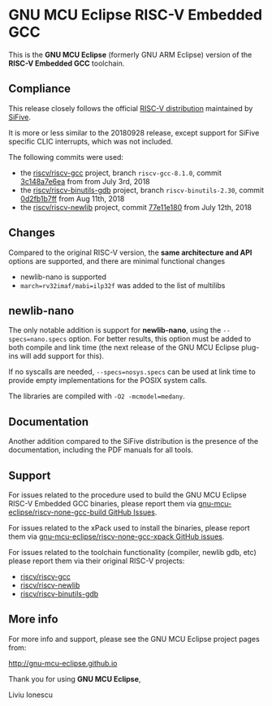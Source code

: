 # GNU MCU Eclipse RISC-V Embedded GCC

This is the **GNU MCU Eclipse** (formerly GNU ARM Eclipse) version of the 
**RISC-V Embedded GCC** toolchain.

## Compliance

This release closely follows the official 
[RISC-V distribution](https://github.com/riscv/riscv-gcc) maintained by 
[SiFive](https://www.sifive.com).

It is more or less similar to the 20180928 release, except support for 
SiFive specific CLIC interrupts, which was not included.

The following commits were used:

- the [riscv/riscv-gcc](https://github.com/riscv/riscv-gcc) project, 
branch `riscv-gcc-8.1.0`, commit
[3c148a7e6ea](https://github.com/gnu-mcu-eclipse/riscv-none-gcc/commit/3c148a7e6ea1379e3a8e8b5350ec03a72e5d4137)
from from July 3rd, 2018
- the [riscv/riscv-binutils-gdb](https://github.com/riscv/riscv-binutils-gdb) 
project, branch `riscv-binutils-2.30`, commit 
[0d2fb1b7ff](https://github.com/gnu-mcu-eclipse/riscv-binutils-gdb/commit/0d2fb1b7ff9b94e40352306f1f8857b863c6f787)
from Aug 11th, 2018
- the [riscv/riscv-newlib](https://github.com/riscv/riscv-newlib) project,
commit [77e11e180](https://github.com/gnu-mcu-eclipse/riscv-newlib/commit/77e11e1800f57cac7f5468b2bd064100a44755d4)
from July 12th, 2018

## Changes

Compared to the original RISC-V version, the **same architecture and API** 
options are supported, and there are minimal functional changes 

* newlib-nano is supported
* `march=rv32imaf/mabi=ilp32f` was added to the list of multilibs

## newlib-nano

The only notable addition is support for **newlib-nano**, using the 
`--specs=nano.specs` option. For better results, this option must be 
added to both compile and link time (the next release of the GNU MCU 
Eclipse plug-ins will add support for this).

If no syscalls are needed, `--specs=nosys.specs` can be used at link 
time to provide empty implementations for the POSIX system calls.

The libraries are compiled with `-O2 -mcmodel=medany`.

## Documentation

Another addition compared to the SiFive distribution is the presence 
of the documentation, including the PDF manuals for all tools.

## Support

For issues related to the procedure used to build the 
GNU MCU Eclipse RISC-V Embedded GCC binaries, please report them via 
[gnu-mcu-eclipse/riscv-none-gcc-build GitHub Issues](https://github.com/gnu-mcu-eclipse/riscv-none-gcc-build/issues).

For issues related to the xPack used to install the binaries, 
please report them via
[gnu-mcu-eclipse/riscv-none-gcc-xpack GitHub issues](https://github.com/gnu-mcu-eclipse/riscv-none-gcc-xpack/issues).

For issues related to the toolchain functionality (compiler, newlib
gdb, etc) please report them via their original RISC-V projects:

- [riscv/riscv-gcc](https://github.com/riscv/riscv-gcc/issues)
- [riscv/riscv-newlib](https://github.com/riscv/riscv-newlib/issues)
- [riscv/riscv-binutils-gdb](https://github.com/riscv/riscv-binutils-gdb/issues)

## More info

For more info and support, please see the GNU MCU Eclipse project pages from:

  http://gnu-mcu-eclipse.github.io


Thank you for using **GNU MCU Eclipse**,

Liviu Ionescu

